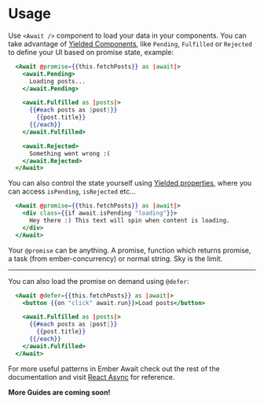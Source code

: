 # Usage

Use `<Await />` component to load your data in your components. You can take advantage of [Yielded Components](../api/yielded-components.md), like `Pending`, `Fulfilled` or `Rejected` to define your UI based on promise state, example:

```hbs
  <Await @promise={{this.fetchPosts}} as |await|>
    <await.Pending>
      Loading posts...
    </await.Pending>

    <await.Fulfilled as |posts|>
      {{#each posts as |post|}}
        {{post.title}}
      {{/each}}
    </await.Fulfilled>

    <await.Rejected>
      Something went wrong :(
    </await.Rejected>
  </Await>
```

You can also control the state yourself using [Yielded properties](../api/yielded-properties.md), where you can access `isPending`, `isRejected` etc...

```hbs
  <Await @promise={{this.fetchPosts}} as |await|>
    <div class={{if await.isPending "loading"}}>
      Hey there :) This text will spin when content is loading.
    </div>
  </Await>
```

Your `@promise` can be anything. A promise, function which returns promise, a task (from ember-concurrency) or normal string. Sky is the limit.

___

You can also load the promise on demand using `@defer`:

```hbs
  <Await @defer={{this.fetchPosts}} as |await|>
    <button {{on "click" await.run}}>Load posts</button>

    <await.Fulfilled as |posts|>
      {{#each posts as |post|}}
        {{post.title}}
      {{/each}}
    </await.Fulfilled>
  </Await>
```

For more useful patterns in Ember Await check out the rest of the documentation and visit [React Async](https://react-async.com) for reference.

**More Guides are coming soon!**

